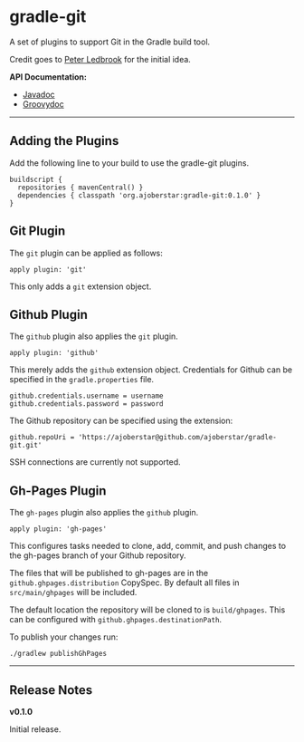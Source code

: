 # gradle-git

A set of plugins to support Git in the Gradle build tool.

Credit goes to [Peter Ledbrook](https://github.com/pledbrook) for the initial idea.

**API Documentation:**

* [Javadoc](http://ajoberstar.org/gradle-git/docs/javadoc)
* [Groovydoc](http://ajoberstar.org/gradle-git/docs/groovydoc)

---

## Adding the Plugins

Add the following line to your build to use the gradle-git plugins.

    buildscript {
      repositories { mavenCentral() }
      dependencies { classpath 'org.ajoberstar:gradle-git:0.1.0' }
    }

## Git Plugin

The `git` plugin can be applied as follows:

    apply plugin: 'git'

This only adds a `git` extension object.

## Github Plugin

The `github` plugin also applies the `git` plugin.

    apply plugin: 'github'

This merely adds the `github` extension object.  Credentials for
Github can be specified in the `gradle.properties` file.

    github.credentials.username = username
    github.credentials.password = password

The Github repository can be specified using the extension:

    github.repoUri = 'https://ajoberstar@github.com/ajoberstar/gradle-git.git'

SSH connections are currently not supported.

## Gh-Pages Plugin

The `gh-pages` plugin also applies the `github` plugin.

    apply plugin: 'gh-pages'

This configures tasks needed to clone, add, commit, and push changes to the gh-pages branch
of your Github repository.

The files that will be published to gh-pages are in the `github.ghpages.distribution` CopySpec.
By default all files in `src/main/ghpages` will be included.

The default location the repository will be cloned to is `build/ghpages`.  This can be configured
with `github.ghpages.destinationPath`.

To publish your changes run:

    ./gradlew publishGhPages

---

## Release Notes

**v0.1.0**

Initial release.
